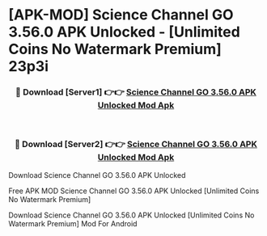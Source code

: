 # [APK-MOD] Science Channel GO 3.56.0 APK Unlocked - [Unlimited Coins No Watermark Premium] 23p3i



<div align="center">
<h3>🔴 Download [Server1] 👉👉 <a href="https://momento.my/?title=Science_Channel_GO_3.56.0_APK_Unlocked">Science Channel GO 3.56.0 APK Unlocked Mod Apk</a></h3><br>

<h3>🔴 Download [Server2] 👉👉 <a href="https://momento.my/?title=Science_Channel_GO_3.56.0_APK_Unlocked">Science Channel GO 3.56.0 APK Unlocked Mod Apk</a></h3>
</div>



Download Science Channel GO 3.56.0 APK Unlocked 

Free APK MOD Science Channel GO 3.56.0 APK Unlocked [Unlimited Coins No Watermark Premium]

Download Science Channel GO 3.56.0 APK Unlocked [Unlimited Coins No Watermark Premium] Mod For Android
